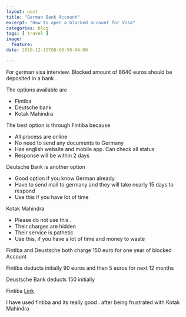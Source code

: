 ```yaml
---
layout: post
title: "German Bank Account"
excerpt: "How to open a blocked account for Visa"
categories: blog
tags: [ travel ]
image:
  feature:
date: 2018-12-15T08:08:50-04:00

---
```



For german visa interview.
Blocked amount of 8640 euros should be deposited in a bank .

The options available are
- Fintiba
- Deutsche bank
- Kotak Mahindra


The best option is through Fintiba because
- All process are online
- No need to send any documents to Germany
- Has english website and mobile app. Can check all status
- Response will be within 2 days

Deutsche Bank is another option
- Good option if you know  German already.
- Have to send mail to germany and they will take nearly 15 days to respond
- Use this if you have lot of time

Kotak Mahindra
- Please do not use this .
- Their charges are hidden
- Their service is pathetic
- Use this, if you have a lot of time and money to waste


Fintiba and Deustsche both charge 150 euro for one year of blocked Account

Fintiba deducts initially 90 euros and then 5 euros for next 12 months

Deustsche Bank deducts 150 initially


Fintiba [Link](https://www.fintiba.com/)

I have used fintiba and its really good .
after being frustrated with Kotak Mahindra
